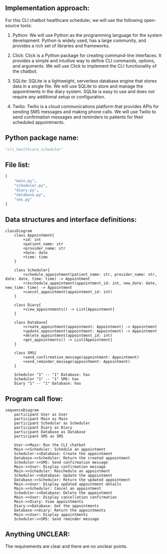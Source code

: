 ## Implementation approach:
For this CLI chatbot healthcare scheduler, we will use the following open-source tools:

1. Python: We will use Python as the programming language for the system development. Python is widely used, has a large community, and provides a rich set of libraries and frameworks.

2. Click: Click is a Python package for creating command-line interfaces. It provides a simple and intuitive way to define CLI commands, options, and arguments. We will use Click to implement the CLI functionality of the chatbot.

3. SQLite: SQLite is a lightweight, serverless database engine that stores data in a single file. We will use SQLite to store and manage the appointments in the diary system. SQLite is easy to use and does not require any additional setup or configuration.

4. Twilio: Twilio is a cloud communications platform that provides APIs for sending SMS messages and making phone calls. We will use Twilio to send confirmation messages and reminders to patients for their scheduled appointments.

## Python package name:
```python
"cli_healthcare_scheduler"
```

## File list:
```python
[
    "main.py",
    "scheduler.py",
    "diary.py",
    "database.py",
    "sms.py"
]
```

## Data structures and interface definitions:
```mermaid
classDiagram
    class Appointment{
        +id: int
        +patient_name: str
        +provider_name: str
        +date: date
        +time: time
    }

    class Scheduler{
        +schedule_appointment(patient_name: str, provider_name: str, date: date, time: time) -> Appointment
        +reschedule_appointment(appointment_id: int, new_date: date, new_time: time) -> Appointment
        +cancel_appointment(appointment_id: int)
    }

    class Diary{
        +view_appointments() -> List[Appointment]
    }

    class Database{
        +create_appointment(appointment: Appointment) -> Appointment
        +update_appointment(appointment: Appointment) -> Appointment
        +delete_appointment(appointment_id: int)
        +get_appointments() -> List[Appointment]
    }

    class SMS{
        +send_confirmation_message(appointment: Appointment)
        +send_reminder_message(appointment: Appointment)
    }

    Scheduler "1" -- "1" Database: has
    Scheduler "1" -- "1" SMS: has
    Diary "1" -- "1" Database: has
```

## Program call flow:
```mermaid
sequenceDiagram
    participant User as User
    participant Main as Main
    participant Scheduler as Scheduler
    participant Diary as Diary
    participant Database as Database
    participant SMS as SMS

    User->>Main: Run the CLI chatbot
    Main->>Scheduler: Schedule an appointment
    Scheduler->>Database: Create the appointment
    Database->>Scheduler: Return the created appointment
    Scheduler->>SMS: Send confirmation message
    Main->>User: Display confirmation message
    Main->>Scheduler: Reschedule an appointment
    Scheduler->>Database: Update the appointment
    Database->>Scheduler: Return the updated appointment
    Main->>User: Display updated appointment details
    Main->>Scheduler: Cancel an appointment
    Scheduler->>Database: Delete the appointment
    Main->>User: Display cancellation confirmation
    Main->>Diary: View appointments
    Diary->>Database: Get the appointments
    Database->>Diary: Return the appointments
    Main->>User: Display appointments
    Scheduler->>SMS: Send reminder message
```

## Anything UNCLEAR:
The requirements are clear and there are no unclear points.